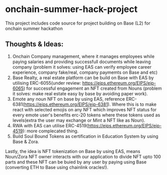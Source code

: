 # onchain-summer-hack-project
This project includes code source for project building on Base (L2) for onchain summer hackathon


## Thoughts & Ideas:
1. Onchain Company management, where it manages employees while paying salaries and providing successfull documents while leaving company (problem it solves: using EAS can verify employee career experience, company fake/real, company paymemts on Base and etc)
2. Base Realty, a real estate platform can be build on Base with EAS by utilising ERC-6055(under review: https://eips.ethereum.org/EIPS/eip-6065) for successful engagement an NFT created from Nouns (problem it solves: make real estate easy by base by avoiding paper work).
3. Emote any noun NFT on base by using EAS, reference ERC-6381(https://eips.ethereum.org/EIPS/eip-6381). Where this is to make react with selected emojis on any NFT which improves NFT status for every emote user's benefits erc-20 tokens where these tokens used as levels(extra the user may exchange or Mint a NFT like as Noun).
4. RWA with EAS can utilise ERC-4519(https://eips.ethereum.org/EIPS/eip-4519): more complecated thing.
5. Build Soul Bound Tokens as certification in Education System by using Base & Zora.

Lastly, the idea is NFT tokenization on Base by using EAS, means Noun/Zora NFT owner interacts with our application to divide NFT upto 100 parts and these NFT can be buied by any user by paying using Base (converting ETH to Base using chainlink oracles!).
